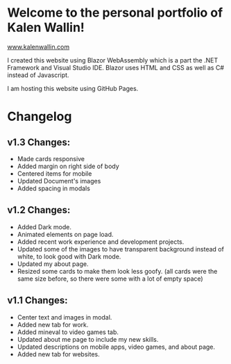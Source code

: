# Welcome to the personal portfolio of Kalen Wallin!
www.kalenwallin.com

I created this website using Blazor WebAssembly which is a part the .NET Framework and Visual Studio IDE. Blazor uses HTML and CSS as well as C# instead of Javascript.

I am hosting this website using GitHub Pages.

# Changelog

## v1.3 Changes:
- Made cards responsive
- Added margin on right side of body
- Centered items for mobile
- Updated Document's images
- Added spacing in modals

## v1.2 Changes:
- Added Dark mode.
- Animated elements on page load.
- Added recent work experience and development projects.
- Updated some of the images to have transparent background instead of white, to look good with Dark mode.
- Updated my about page.
- Resized some cards to make them look less goofy. (all cards were the same size before, so there were some with a lot of empty space)

## v1.1 Changes:
- Center text and images in modal.
- Added new tab for work.
- Added mineval to video games tab.
- Updated about me page to include my new skills.
- Updated descriptions on mobile apps, video games, and about page.
- Added new tab for websites.
